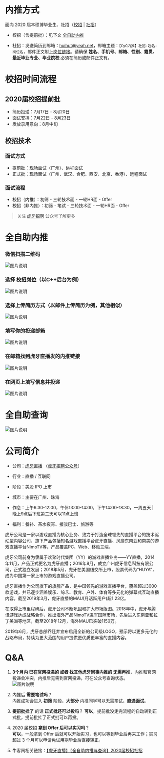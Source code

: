 # 内推方式

面向 2020 届本硕博毕业生、社招（[校招](http://hr.huya.com/campus_apply/huya/4112) | [社招](http://hr.huya.com/)）

* 校招（含提前批）：见下文 [全自助内推](#全自助内推)

* 社招：发送简历到邮箱：<huihut@yeah.net>，邮箱主题：`【CyC内推】社招-姓名-岗位名`，邮件正文附上[岗位链接](http://hr.huya.com/)。请确保 **姓名、手机号、邮箱、性别、籍贯、最近毕业专业、毕业院校** 必须在简历或邮件正文有。

# 校招时间流程

## 2020届校招提前批

* 简历投递：7月17日 - 8月20日
* 面试安排：7月22日 - 8月23日
* 发放录用意向：8月中旬

## 校招技术

### 面试方式

* 提前批：现场面试（广州）、远程面试
* 正式批：现场面试（广州、武汉、合肥、西安、北京、香港）、远程面试

### 面试流程

* 校招（内推）：初筛 - 三轮技术面 - 一轮HR面 - Offer
* 校招（非内推）：初筛 - 笔试 - 三轮技术面 - 一轮HR面 - Offer

> 关注 [虎牙招聘](https://mp.weixin.qq.com/s?__biz=MzU3Mjk5Njg3Mg==&mid=2247484271&idx=1&sn=a3eb6af239362ee551a1cadca2c9a823&chksm=fcc92f08cbbea61e91aeda6ce71f573df5e37b2c8ec34deae1e9fb9476351b7108b26d443b84) 公众号了解更多

# 全自助内推

### 微信扫描二维码

![图片说明](https://uploadfiles.nowcoder.com/images/20190720/2560217_1563637355346_EE1BA88327A47AE94C9D34F8755D0A63 "图片标题") 

### 选择 [校招岗位](http://hr.huya.com/campus_apply/huya/4112)（以C++后台为例）

![图片说明](https://uploadfiles.nowcoder.com/images/20190720/2560217_1563637403833_32C97E0E5F101840DD401EC2F7CF03DC "图片标题") 

### 选择上传简历方式（以邮件上传简历为例，其他相似）

![图片说明](https://uploadfiles.nowcoder.com/images/20190720/2560217_1563637455014_ACDD53C2101B66E65CB5E3FEE4563168 "图片标题") 

### 填写你的投递邮箱

![图片说明](https://uploadfiles.nowcoder.com/images/20190720/2560217_1563637706953_7743EC2CB3855C460ED6263D6CAF3AE4 "图片标题") 

### 在邮箱找到虎牙直播发的内推链接

![图片说明](https://uploadfiles.nowcoder.com/images/20190720/2560217_1563637864057_E3C4AD545CEA678CF212F6FC700E0B72 "图片标题") 

### 在网页上填写信息并投递

![图片说明](https://uploadfiles.nowcoder.com/images/20190720/2560217_1563637918144_B72F1D3A48A5ADBDF05721FFBA6CF5B9 "图片标题") 

# 全自助查询

![图片说明](https://uploadfiles.nowcoder.com/images/20190721/2560217_1563640573509_27034150F68394641EC59F747CAE5C15 "图片标题") 

# 公司简介

* 公司：[虎牙直播](http://www.huya.com/) （[虎牙招聘公众号](https://mp.weixin.qq.com/s?__biz=MzU3Mjk5Njg3Mg==&mid=2247484271&idx=1&sn=a3eb6af239362ee551a1cadca2c9a823&chksm=fcc92f08cbbea61e91aeda6ce71f573df5e37b2c8ec34deae1e9fb9476351b7108b26d443b84)）

* 行业：直播 / 互联网

* 阶段：美股 IPO 上市

* 城市：主要在广州、珠海

* 作息：上午9:30-12:00，午休13:00-14:00，下午14:00-18:30，一周五天 | 晚上9点后下班第二天可以11点上班

* 福利：餐补、茶水夜宵、接驳巴士、旅游等

虎牙公司是一家以游戏直播为核心业务、致力于打造全球领先的直播平台的技术驱动型内容公司，旗下产品包括知名游戏直播平台虎牙直播、风靡东南亚和南美的游戏直播平台NimoTV等，产品覆盖PC、Web、移动三端。

虎牙公司前身为隶属于欢聚时代集团（YY）的游戏直播业务——YY直播，2014年11月，产品正式更名为虎牙直播；2016年8月，成立广州虎牙信息科技有限公司，正式独立发展；2018年5月，虎牙在美国纽交所上市，股票代码为“HUYA”，成为中国第一家上市的游戏直播公司。

虎牙直播作为公司旗下的旗舰产品，是中国领先的游戏直播平台，覆盖超过3000款游戏，并已逐步涵盖娱乐、综艺、教育、户外、体育等多元化的弹幕式互动直播内容。截至2019年3月，虎牙直播的MAU(月活跃用户)超1.23亿。

在取得上市里程碑后，虎牙公司不断巩固和扩大市场版图。2018年中，虎牙与腾讯游戏达成战略合作，推出海外产品NimoTV进军国际市场，先后进入东南亚和拉丁美洲等地区，截至2018年12月，海外MAU已突破1150万。

2019年6月，虎牙总部乔迁并宣布启用全新的公司级LOGO，预示将以更多元化的战略布局，持续为更大范围的用户提供更优质更丰富的直播内容。

# Q&A

1. **3个月内 已在官网投递的 或者 找其他虎牙同事内推的 无需再推**，内推和官网投递会冲突，内推后无需到官网投递，可在公众号查询状态。  
    ![图片说明](https://uploadfiles.nowcoder.com/images/20190302/2560217_1551522144906_C08508B6E1B8898BB67DBC9037FB4824 "图片标题") 

2. 内推后 **需要笔试吗**？   
    内推成功会进入 **初筛** 阶段，**大部分** 内推同学可以无需笔试，**直通面试**。

3. **提前批挂了** 的话 **正式批还可以投吗**？
    **可以**，提前批没走完流程的自动转到正式批，提前批挂了正式批可以再投。

4. 2020 届校招 **拿到 Offer 后可以实习吗**？  
    **可以**，一般拿到 Offer 后就可以开始实习，也可以等到毕业后再来工作；实习超过 3 个月可以申请免试用期毕业后直接转正。

5. 牛客网相关链接：[【虎牙直播】【全自助内推与查询】2020届校招社招](https://www.nowcoder.com/discuss/209232)